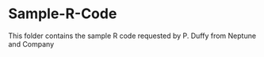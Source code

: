# Sample-R-Code
This folder contains the sample R code requested by P. Duffy from Neptune and Company
